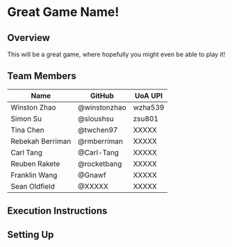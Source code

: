 # Great Game Name!

## Overview
This will be a great game, where hopefully you might even be able to play it!

## Team Members
| Name             | GitHub | UoA UPI
| ---------------- | ------------ | --------- |
| Winston Zhao | @winstonzhao | wzha539 |
| Simon Su | @sloushsu | zsu801 |
| Tina Chen | @twchen97 | XXXXX |
| Rebekah Berriman | @rmberriman | XXXXX |
| Carl Tang | @Carl-Tang | XXXXX |
| Reuben Rakete | @rocketbang | XXXXX |
| Franklin Wang | @Gnawf | XXXXX |
| Sean Oldfield | @XXXXX | XXXXX |

## Execution Instructions

## Setting Up
